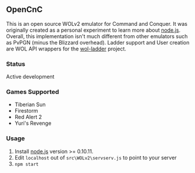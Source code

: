 ## OpenCnC
This is an open source WOLv2 emulator for Command and Conquer. It was originally created as a personal experiment to learn more about [node.js](http://nodejs.org/). Overall, this implementation isn't much different from other emulators such as PvPGN (minus the Blizzard overhead). Ladder support and User creation are WOL API wrappers for the [wol-ladder](https://github.com/sean3z/wol-ladder) project.

### Status
Active development
 
### Games Supported
* Tiberian Sun
* Firestorm
* Red Alert 2
* Yuri's Revenge

### Usage
1. Install [node.js](http://nodejs.org/) version >= 0.10.11. 
2. Edit `localhost` out of `src\WOLv2\servserv.js` to point to your server
3. `npm start`